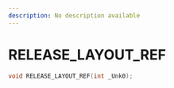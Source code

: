```yaml
---
description: No description available 
---
```


# RELEASE_LAYOUT_REF

```cpp
void RELEASE_LAYOUT_REF(int _Unk0);
```
